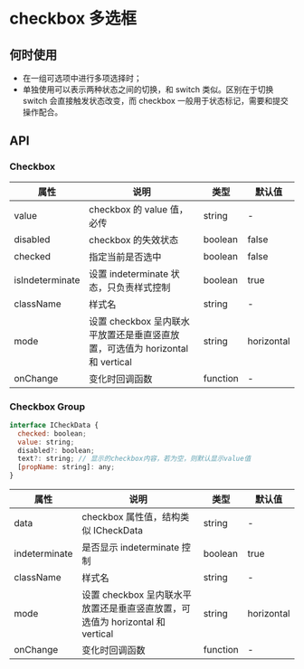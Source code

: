 # checkbox 多选框

## 何时使用

- 在一组可选项中进行多项选择时；
- 单独使用可以表示两种状态之间的切换，和 switch 类似。区别在于切换 switch 会直接触发状态改变，而 checkbox 一般用于状态标记，需要和提交操作配合。

## API

### Checkbox

| 属性            | 说明                                                                          | 类型     | 默认值     |
| --------------- | ----------------------------------------------------------------------------- | -------- | ---------- |
| value           | checkbox 的 value 值，必传                                                    | string   | -          |
| disabled        | checkbox 的失效状态                                                           | boolean  | false      |
| checked         | 指定当前是否选中                                                              | boolean  | false      |
| isIndeterminate | 设置 indeterminate 状态，只负责样式控制                                       | boolean  | true       |
| className       | 样式名                                                                        | string   | -          |
| mode            | 设置 checkbox 呈内联水平放置还是垂直竖直放置，可选值为 horizontal 和 vertical | string   | horizontal |
| onChange        | 变化时回调函数                                                                | function | -          |

### Checkbox Group

```javascript
interface ICheckData {
  checked: boolean;
  value: string;
  disabled?: boolean;
  text?: string; // 显示的checkbox内容，若为空，则默认显示value值
  [propName: string]: any;
}
```

| 属性          | 说明                                                                          | 类型     | 默认值     |
| ------------- | ----------------------------------------------------------------------------- | -------- | ---------- |
| data          | checkbox 属性值，结构类似 ICheckData                                          | string   | -          |
| indeterminate | 是否显示 indeterminate 控制                                                   | boolean  | true       |
| className     | 样式名                                                                        | string   | -          |
| mode          | 设置 checkbox 呈内联水平放置还是垂直竖直放置，可选值为 horizontal 和 vertical | string   | horizontal |
| onChange      | 变化时回调函数                                                                | function | -          |
